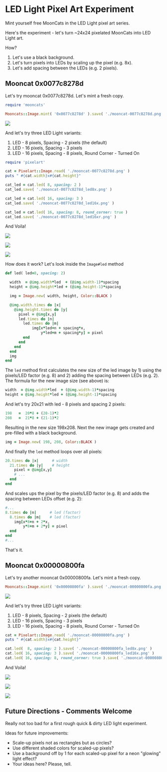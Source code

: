 # LED Light Pixel Art Experiment


Mint yourself free MoonCats in the LED Light pixel art series.


Here's the experiment - let's turn ~24x24 pixelated MoonCats
into LED Light art.

How?

1. Let's use a black background.
2. Let's turn pixels into LEDs by scaling up the pixel (e.g. 8x).
3. Let's add spacing between the LEDs (e.g. 2 pixels).




## Mooncat 0x0077c8278d

Let's try mooncat 0x0077c8278d. Let's mint a fresh copy.



``` ruby
require 'mooncats'

Mooncats::Image.mint( '0x0077c8278d' ).save( './mooncat-0077c8278d.png' )
```

![](i/mooncat-0077c8278d.png)



And let's try three LED Light variants:

1.  LED - 8 pixels, Spacing - 2 pixels   (the default)
2.  LED - 16 pixels, Spacing - 3 pixels
3.  LED - 16 pixels, Spacing - 8 pixels, Round Corner - Turned On


``` ruby
require 'pixelart'

cat = Pixelart::Image.read( './mooncat-0077c8278d.png' )
puts " #{cat.width}x#{cat.height}"

cat_led = cat.led( 8, spacing: 2 )
cat_led.save( './mooncat-0077c8278d_led8x.png' )

cat_led = cat.led( 16, spacing: 3 )
cat_led.save( './mooncat-0077c8278d_led16x.png' )

cat_led = cat.led( 16, spacing: 8, round_corner: true )
cat_led.save( './mooncat-0077c8278d_led16xr.png' )
```

And Voila!


![](i/mooncat-0077c8278d_led8x.png)

![](i/mooncat-0077c8278d_led16x.png)

![](i/mooncat-0077c8278d_led16xr.png)




How does it work? Let's look inside the `Image#led` method

``` ruby
def led( led=8, spacing: 2)

  width  = @img.width*led  + (@img.width-1)*spacing
  height = @img.height*led + (@img.height-1)*spacing

  img = Image.new( width, height, Color::BLACK )

  @img.width.times do |x|
    @img.height.times do |y|
      pixel = @img[x,y]
      led.times do |n|
        led.times do |m|
            img[x*led+n + spacing*x,
                y*led+m + spacing*y] = pixel
        end
      end
    end
  end
  img
end
```

The `led` method first calculates the new size of
the led image by 1) using the pixels/LED factor (e.g. 8)
and 2) adding the spacing between LEDs (e.g. 2).
The formula for the new image size (see above) is:

``` ruby
width  = @img.width*led  + (@img.width-1)*spacing
height = @img.height*led + (@img.height-1)*spacing
```

And let's try 20x21 with led - 8 pixels and spacing 2 pixels:

``` ruby
198   =  20*8 + (20-1)*2
208   =  21*8 + (21-1)*2
```

Resulting in the new size 198x208.
Next the new image gets created and pre-filled with
a black background.

``` ruby
img = Image.new( 198, 208, Color::BLACK )
```

And finally the `led` method loops over all pixels:

``` ruby
20.times do |x|      # width
  21.times do |y|    # height
    pixel = @img[x,y]
    # ...
  end
end
```

And scales ups the pixel by the
pixels/LED factor (e.g. 8)
and adds the spacing between LEDs offset (e.g. 2):

``` ruby
#...
8.times do |n|      # led (factor)
  8.times do |m|    # led (factor)
    img[x*8+n + 2*x,
        y*8+m + 2*y] = pixel
  end
end
#...
```

That's it.



## Mooncat 0x00000800fa

Let's try another mooncat 0x00000800fa.
Let's mint a fresh copy.


``` ruby
Mooncats::Image.mint( '0x00000800fa' ).save( './mooncat-00000800fa.png' )
```

![](i/mooncat-00000800fa.png)


And let's try three LED Light variants:

1.  LED - 8 pixels, Spacing - 2 pixels   (the default)
2.  LED - 16 pixels, Spacing - 3 pixels
3.  LED - 16 pixels, Spacing - 8 pixels, Round Corner - Turned On


``` ruby
cat = Pixelart::Image.read( './mooncat-00000800fa.png' )
puts " #{cat.width}x#{cat.height}"

cat.led(  8, spacing: 2 ).save( './mooncat-00000800fa_led8x.png' )
cat.led( 16, spacing: 3 ).save( './mooncat-00000800fa_led16x.png' )
cat.led( 16, spacing: 8, round_corner: true ).save( './mooncat-00000800fa_led16xr.png' )
```

And Voila!


![](i/mooncat-00000800fa_led8x.png)

![](i/mooncat-00000800fa_led16x.png)

![](i/mooncat-00000800fa_led16xr.png)







##  Future Directions - Comments Welcome

Really not too bad for a first rough quick & dirty LED light experiment.


Ideas for future improvements:

- Scale-up pixels not as rectangles but as circles?
- Use different shaded colors for scaled-up pixels?
- Use a background off by 1 for each scaled-up pixel for a neon "glowing" light effect?
- Your ideas here?  Please, tell.



